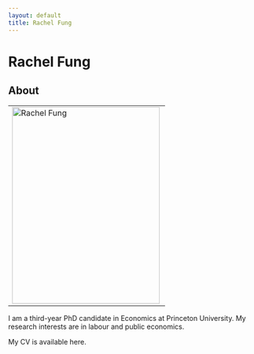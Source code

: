 ```yaml
---
layout: default
title: Rachel Fung
---
```

<div class="blurb">
	<h1>Rachel Fung</h1>
</div>


## About
<table border="0" cellspacing="0" cellpadding="0"><tr>
	<td style="vertical-align:top"><img src="https://rachelylfung.github.io/assets/headshot.jpg" title="Rachel Fung" width="300" height="400" img align="left" margin="20"/></td>
</tr></table>
I am a third-year PhD candidate in Economics at Princeton University. My research interests are in labour and public economics.

My CV is available here.

<br/><br/>
<br/><br/>
<br/><br/>
<br/><br/>
<br/><br/>

